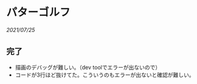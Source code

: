 # パターゴルフ
###### 2021/07/25

## 完了
- 描画のデバッグが難しい。（dev toolでエラーが出ないので）
- コードが3行ほど抜けてた。こういうのもエラーが出ないと確認が難しい。
